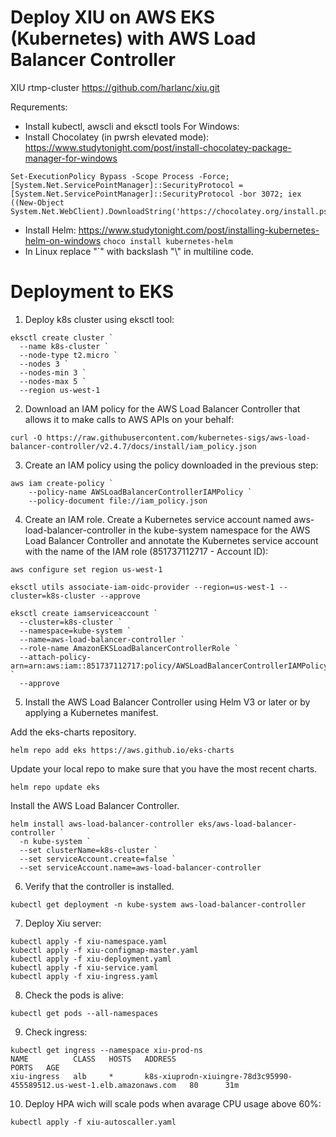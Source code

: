 # Deploy XIU on AWS EKS (Kubernetes) with AWS Load Balancer Controller 
XIU rtmp-cluster https://github.com/harlanc/xiu.git

Requrements: 
- Install kubectl, awscli and eksctl tools
For Windows:
- Install Chocolatey (in pwrsh elevated mode):
https://www.studytonight.com/post/install-chocolatey-package-manager-for-windows
```
Set-ExecutionPolicy Bypass -Scope Process -Force; [System.Net.ServicePointManager]::SecurityProtocol = [System.Net.ServicePointManager]::SecurityProtocol -bor 3072; iex ((New-Object System.Net.WebClient).DownloadString('https://chocolatey.org/install.ps1'))
```
- Install Helm:
https://www.studytonight.com/post/installing-kubernetes-helm-on-windows
``` choco install kubernetes-helm ```
- In Linux replace "`" with backslash "\\" in multiline code.

# Deployment to EKS
1. Deploy k8s cluster using eksctl tool:
```
eksctl create cluster `
  --name k8s-cluster `
  --node-type t2.micro `
  --nodes 3 `
  --nodes-min 3 `
  --nodes-max 5 `
  --region us-west-1
```
2. Download an IAM policy for the AWS Load Balancer Controller that allows it to make calls to AWS APIs on your behalf:
```
curl -O https://raw.githubusercontent.com/kubernetes-sigs/aws-load-balancer-controller/v2.4.7/docs/install/iam_policy.json
```
3. Create an IAM policy using the policy downloaded in the previous step:
```
aws iam create-policy `
    --policy-name AWSLoadBalancerControllerIAMPolicy `
    --policy-document file://iam_policy.json
```
4. Create an IAM role. Create a Kubernetes service account named aws-load-balancer-controller in the kube-system namespace for the AWS Load Balancer Controller and annotate the Kubernetes service account with the name of the IAM role (851737112717 - Account ID):
```
aws configure set region us-west-1 

eksctl utils associate-iam-oidc-provider --region=us-west-1 --cluster=k8s-cluster --approve

eksctl create iamserviceaccount `
  --cluster=k8s-cluster `
  --namespace=kube-system `
  --name=aws-load-balancer-controller `
  --role-name AmazonEKSLoadBalancerControllerRole `
  --attach-policy-arn=arn:aws:iam::851737112717:policy/AWSLoadBalancerControllerIAMPolicy `
  --approve
```
5. Install the AWS Load Balancer Controller using Helm V3 or later or by applying a Kubernetes manifest.

Add the eks-charts repository.
```
helm repo add eks https://aws.github.io/eks-charts
```
Update your local repo to make sure that you have the most recent charts.
```
helm repo update eks
```
Install the AWS Load Balancer Controller.
```
helm install aws-load-balancer-controller eks/aws-load-balancer-controller `
  -n kube-system `
  --set clusterName=k8s-cluster `
  --set serviceAccount.create=false `
  --set serviceAccount.name=aws-load-balancer-controller 
```
6. Verify that the controller is installed.
```
kubectl get deployment -n kube-system aws-load-balancer-controller
```
7. Deploy Xiu server:
```
kubectl apply -f xiu-namespace.yaml
kubectl apply -f xiu-configmap-master.yaml
kubectl apply -f xiu-deployment.yaml
kubectl apply -f xiu-service.yaml
kubectl apply -f xiu-ingress.yaml
```
8. Check the pods is alive:
```
kubectl get pods --all-namespaces
```
9. Check ingress:
```
kubectl get ingress --namespace xiu-prod-ns
NAME          CLASS   HOSTS   ADDRESS                                                                  PORTS   AGE
xiu-ingress   alb     *       k8s-xiuprodn-xiuingre-78d3c95990-455589512.us-west-1.elb.amazonaws.com   80      31m
```
10. Deploy HPA wich will scale pods when avarage CPU usage above 60%:
```
kubectl apply -f xiu-autoscaller.yaml
```
